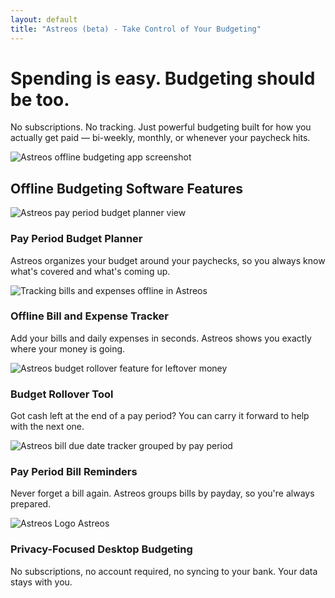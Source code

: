 ```yaml
---
layout: default
title: "Astreos (beta) - Take Control of Your Budgeting"
---
```


<div class="hero">
  <h1>Spending is easy. Budgeting should be too.</h1>
  <p>No subscriptions. No tracking. Just powerful budgeting built for how you actually get paid — bi-weekly, monthly, or whenever your paycheck hits.</p>
  <img src="{{ '/assets/images/app-single.png' | relative_url }}" alt="Astreos offline budgeting app screenshot" class="hero-image">
</div>

<section id="features" class="content-section">
  <h2>Offline Budgeting Software Features</h2>

  <div class="feature-item image-left">
    <div class="feature-image">
      <img src="{{ '/assets/images/budget-overview.png' | relative_url }}" alt="Astreos pay period budget planner view">
    </div>
    <div class="feature-content">
      <h3>Pay Period Budget Planner</h3>
      <p>Astreos organizes your budget around your paychecks, so you always know what's covered and what's coming up.</p>
    </div>
  </div>

  <div class="feature-item image-right">
    <div class="feature-image">
      <img src="{{ '/assets/images/bills-section.png' | relative_url }}" alt="Tracking bills and expenses offline in Astreos">
    </div>
    <div class="feature-content">
      <h3>Offline Bill and Expense Tracker</h3>
      <p>Add your bills and daily expenses in seconds. Astreos shows you exactly where your money is going.</p>
    </div>
  </div>

  <div class="feature-item image-left">
    <div class="feature-image">
      <img src="{{ '/assets/images/rollover.png' | relative_url }}" alt="Astreos budget rollover feature for leftover money">
    </div>
    <div class="feature-content">
      <h3>Budget Rollover Tool</h3>
      <p>Got cash left at the end of a pay period? You can carry it forward to help with the next one.</p>
    </div>
  </div>

  <div class="feature-item image-right">
    <div class="feature-image">
      <img src="{{ '/assets/images/stay-on-top.png' | relative_url }}" alt="Astreos bill due date tracker grouped by pay period">
    </div>
    <div class="feature-content">
      <h3>Pay Period Bill Reminders</h3>
      <p>Never forget a bill again. Astreos groups bills by payday, so you're always prepared.</p>
    </div>
  </div>

</section>

<section id="control" class="feature-item-centered">
    <div class="centered-brand">
      <img src="{{ '/assets/images/logo.svg' | relative_url }}" alt="Astreos Logo" class="centered-brand-logo">
      <span class="centered-brand-text">Astreos</span>
    </div>
    <div class="feature-content">
      <h3>Privacy-Focused Desktop Budgeting</h3>
      <p>No subscriptions, no account required, no syncing to your bank. Your data stays with you.</p>
    </div>
  </section>
